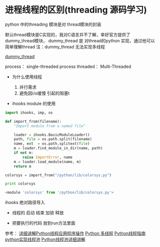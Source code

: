 # 进程线程的区别(threading 源码学习)

python 中的threading 模块是对 thread模块的封装

默认thread模块是C实现的，我对C语言并不了解，幸好官方提供了dummy_thread模块，
dummy_thread 是 对thread的python 实现，通过他可以简单理解thread
注：dummy_thread 无法实现多线程

[dummy_thread](https://hg.python.org/cpython/file/2.7/Lib/dummy_thread.py)

process： single-threaded process
threaded： Multi-Threaded

+ 为什么使用线程

    1. 并行需求
    2. 避免因i/o缓慢 引起的阻塞t

+ ihooks module 的使用

``` python
import ihooks, imp, os

def import_from(filename):
    "Import module from a named file"

    loader = ihooks.BasicModuleLoader()
    path, file = os.path.split(filename)
    name, ext  = os.path.splitext(file)
    m = loader.find_module_in_dir(name, path)
    if not m:
        raise ImportError, name
    m = loader.load_module(name, m)
    return m

colorsys = import_from("/python/lib/colorsys.py")

print colorsys

<module 'colorsys' from '/python/lib/colorsys.py'>
```
ihooks 绝对路径导入

+ 线程的 启动 结束 加锁 释放

+ 把要执行的代码 放到run方法里面










参考：
[详细讲解Python线程应用程序操作](http://developer.51cto.com/art/201002/184938.htm)
[Python 多线程](http://www.runoob.com/python/python-multithreading.html)
[Python线程指南](http://www.cnblogs.com/huxi/archive/2010/06/26/1765808.html)
[python实现线程池](http://ucode.blog.51cto.com/10837891/1766332)
[Python线程池详细讲解](http://blog.csdn.net/php_fly/article/details/18155421)